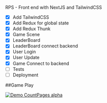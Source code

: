 RPS - Front end with NextJS and TailwindCSS

- [x] Add TailwindCSS
- [x] Add Redux for global state
- [x] Add Redux Thunk 
- [x] Game Scene
- [x] LeaderBoard
- [x] LeaderBoard connect backend
- [x] User Login
- [x] User Update
- [x] Game Connect to backend
- [ ] Tests
- [ ] Deployment

##Game Play

[![Demo CountPages alpha](https://share.gifyoutube.com/KzB6Gb.gif)](https://www.youtube.com/watch?v=ek1j272iAmc)


